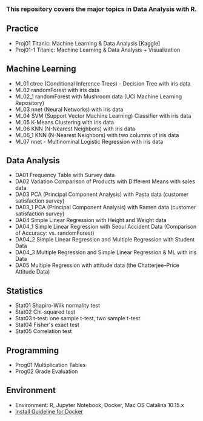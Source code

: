 ### This repository covers the major topics in Data Analysis with R.

## Practice
* Proj01 Titanic: Machine Learning & Data Analysis [Kaggle]  
* Proj01-1 Titanic: Machine Learning & Data Analysis + Visualization

## Machine Learning
* ML01 ctree (Conditional Inference Trees) - Decision Tree with iris data  
* ML02 randomForest with iris data  
* ML02_1 randomForest with Mushroom data (UCI Machine Learning Repository)  
* ML03 nnet (Neural Networks) with iris data
* ML04 SVM (Support Vector Machine Learning) Classifier with iris data
* ML05 K-Means Clustering with iris data  
* ML06 KNN (N-Nearest Neighbors) with iris data  
* ML06_1 KNN (N-Nearest Neighbors) with two columns of iris data  
* ML07 nnet - Multinominal Logistic Regression with iris data

## Data Analysis
* DA01 Frequency Table with Survey data  
* DA02 Variation Comparison of Products with Different Means with sales data  
* DA03 PCA (Principal Component Analysis) with Pasta data (customer satisfaction survey)
* DA03_1 PCA (Principal Component Analysis) with Ramen data (customer satisfaction survey)  
* DA04 Simple Linear Regression with Height and Weight data
* DA04_1 Simple Linear Regression with Seoul Accident Data (Comparison of Accuracy: vs. randomForest)  
* DA04_2 Simple Linear Regression and Multiple Regression with Student Data
* DA04_3 Multiple Regression and Simple Linear Regression & ML with iris Data
* DA05 Multiple Regression with attitude data (the Chatterjee–Price Attitude Data)

## Statistics
* Stat01 Shapiro-Wilk normality test
* Stat02 Chi-squared test 
* Stat03 t-test: one sample t-test, two sample t-test  
* Stat04 Fisher's exact test  
* Stat05 Correlation test  

## Programming
* Prog01 Multiplication Tables  
* Prog02 Grade Evaluation

## Environment
* Environment: R, Jupyter Notebook, Docker, Mac OS Catalina 10.15.x
* [Install Guideline for Docker](https://datascienceschool.net/view-notebook/03c5b5a96a614ee588a74f05c720e67c/)
